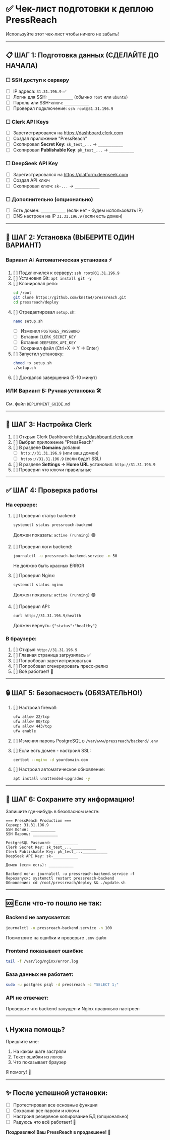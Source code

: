 # ✅ Чек-лист подготовки к деплою PressReach

Используйте этот чек-лист чтобы ничего не забыть!

---

## 📋 ШАГ 1: Подготовка данных (СДЕЛАЙТЕ ДО НАЧАЛА)

### ☐ SSH доступ к серверу
- [ ] IP адреса: `31.31.196.9` ✅
- [ ] Логин для SSH: `___________` (обычно `root` или `ubuntu`)
- [ ] Пароль или SSH-ключ: `___________`
- [ ] Проверил подключение: `ssh root@31.31.196.9`

### ☐ Clerk API Keys
- [ ] Зарегистрировался на https://dashboard.clerk.com
- [ ] Создал приложение "PressReach"
- [ ] Скопировал **Secret Key**: `sk_test_...` → `___________`
- [ ] Скопировал **Publishable Key**: `pk_test_...` → `___________`

### ☐ DeepSeek API Key
- [ ] Зарегистрировался на https://platform.deepseek.com
- [ ] Создал API ключ
- [ ] Скопировал ключ: `sk-...` → `___________`

### ☐ Дополнительно (опционально)
- [ ] Есть домен: `___________` (если нет - будем использовать IP)
- [ ] DNS настроен на IP `31.31.196.9` (если есть домен)

---

## 🚀 ШАГ 2: Установка (ВЫБЕРИТЕ ОДИН ВАРИАНТ)

### Вариант А: Автоматическая установка ⚡

1. [ ] Подключился к серверу: `ssh root@31.31.196.9`
2. [ ] Установил Git: `apt install git -y`
3. [ ] Клонировал репо: 
   ```bash
   cd /root
   git clone https://github.com/knstn4/pressreach.git
   cd pressreach/deploy
   ```
4. [ ] Отредактировал `setup.sh`:
   ```bash
   nano setup.sh
   ```
   - [ ] Изменил `POSTGRES_PASSWORD`
   - [ ] Вставил `CLERK_SECRET_KEY`
   - [ ] Вставил `DEEPSEEK_API_KEY`
   - [ ] Сохранил файл (Ctrl+X → Y → Enter)

5. [ ] Запустил установку:
   ```bash
   chmod +x setup.sh
   ./setup.sh
   ```
6. [ ] Дождался завершения (5-10 минут)

### ИЛИ Вариант Б: Ручная установка 🛠

См. файл `DEPLOYMENT_GUIDE.md`

---

## 🔧 ШАГ 3: Настройка Clerk

1. [ ] Открыл Clerk Dashboard: https://dashboard.clerk.com
2. [ ] Выбрал приложение "PressReach"
3. [ ] В разделе **Domains** добавил:
   - [ ] `http://31.31.196.9` (или ваш домен)
   - [ ] `https://31.31.196.9` (если будет SSL)
4. [ ] В разделе **Settings → Home URL** установил: `http://31.31.196.9`
5. [ ] Проверил что ключи правильные

---

## ✅ ШАГ 4: Проверка работы

### На сервере:

1. [ ] Проверил статус backend:
   ```bash
   systemctl status pressreach-backend
   ```
   Должен показать: `active (running)` 🟢

2. [ ] Проверил логи backend:
   ```bash
   journalctl -u pressreach-backend.service -n 50
   ```
   Не должно быть красных ERROR

3. [ ] Проверил Nginx:
   ```bash
   systemctl status nginx
   ```
   Должен показать: `active (running)` 🟢

4. [ ] Проверил API:
   ```bash
   curl http://31.31.196.9/health
   ```
   Должен вернуть: `{"status":"healthy"}`

### В браузере:

1. [ ] Открыл `http://31.31.196.9`
2. [ ] Главная страница загрузилась ✅
3. [ ] Попробовал зарегистрироваться
4. [ ] Попробовал сгенерировать пресс-релиз
5. [ ] Всё работает! 🎉

---

## 🔒 ШАГ 5: Безопасность (ОБЯЗАТЕЛЬНО!)

1. [ ] Настроил firewall:
   ```bash
   ufw allow 22/tcp
   ufw allow 80/tcp
   ufw allow 443/tcp
   ufw enable
   ```

2. [ ] Изменил пароль PostgreSQL в `/var/www/pressreach/backend/.env`

3. [ ] Если есть домен - настроил SSL:
   ```bash
   certbot --nginx -d yourdomain.com
   ```

4. [ ] Настроил автоматическое обновление:
   ```bash
   apt install unattended-upgrades -y
   ```

---

## 📝 ШАГ 6: Сохраните эту информацию!

Запишите где-нибудь в безопасном месте:

```
=== PressReach Production ===
Сервер: 31.31.196.9
SSH Логин: ___________
SSH Пароль: ___________

PostgreSQL Password: ___________
Clerk Secret Key: sk_test_...___________
Clerk Publishable Key: pk_test_...___________
DeepSeek API Key: sk-___________

Домен (если есть): ___________

Backend логи: journalctl -u pressreach-backend.service -f
Перезапуск: systemctl restart pressreach-backend
Обновление: cd /root/pressreach/deploy && ./update.sh
```

---

## 🆘 Если что-то пошло не так:

### Backend не запускается:
```bash
journalctl -u pressreach-backend.service -n 100
```
Посмотрите на ошибки и проверьте `.env` файл

### Frontend показывает ошибки:
```bash
tail -f /var/log/nginx/error.log
```

### База данных не работает:
```bash
sudo -u postgres psql -d pressreach -c "SELECT 1;"
```

### API не отвечает:
Проверьте что backend запущен и Nginx правильно настроен

---

## 📞 Нужна помощь?

Пришлите мне:
1. На каком шаге застряли
2. Текст ошибки из логов
3. Что показывает браузер

Я помогу! 🚀

---

## ✨ После успешной установки:

- [ ] Протестировал все основные функции
- [ ] Сохранил все пароли и ключи
- [ ] Настроил резервное копирование БД (опционально)
- [ ] Радуюсь что всё работает! 🎉

**Поздравляю! Ваш PressReach в продакшене!** 🚀
